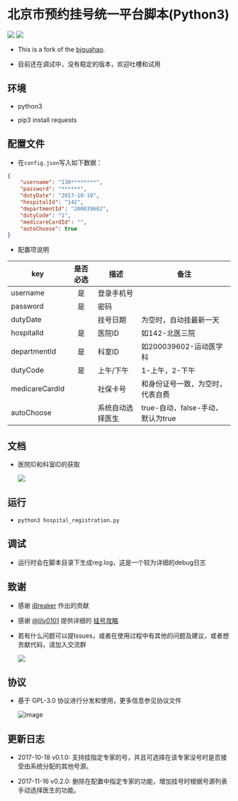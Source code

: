 # 北京市预约挂号统一平台脚本(Python3)

![](https://img.shields.io/badge/Language-Python3-007fc0.svg)
![](https://img.shields.io/badge/License-GPLv3-000000.svg)

- This is a fork of the [bjguahao](https://github.com/iBreaker/bjguahao).

- 目前还在调试中，没有稳定的版本，欢迎吐槽和试用

## 环境

- python3

- pip3 install requests

## 配置文件

- 在`config.json`写入如下数据：

```json
{
    "username": "130********",
    "password": "******",
    "dutyDate": "2017-10-18",
    "hospitalId": "142",
    "departmentId": "200039602",
    "dutyCode": "1",
    "medicareCardId": "",
    "autoChoose": true
}
```

- 配置项说明

| key            | 是否必选 | 描述             | 备注                              |
|----------------|:--------:|------------------|-----------------------------------|
| username       |    是    | 登录手机号       |                                   |
| password       |    是    | 密码             |                                   |
| dutyDate       |          | 挂号日期         | 为空时，自动挂最新一天            |
| hospitalId     |    是    | 医院ID           | 如142-北医三院                    |
| departmentId   |    是    | 科室ID           | 如200039602-运动医学科            |
| dutyCode       |    是    | 上午/下午        | 1-上午，2-下午                    |
| medicareCardId |          | 社保卡号         | 和身份证号一致，为空时，代表自费  |
| autoChoose     |          | 系统自动选择医生 | true-自动，false-手动，默认为true |

## 文档

- 医院ID和科室ID的获取

    ![](https://github.com/wzhvictor/bjguahao/raw/master/img/get-id.png)

## 运行

- ```python3 hospital_registration.py```

## 调试

- 运行时会在脚本目录下生成reg.log，这是一个较为详细的debug日志

## 致谢

- 感谢 [iBreaker](https://github.com/iBreaker) 作出的贡献

- 感谢 [@lily0101](https://github.com/lily0101) 提供详细的 [挂号攻略](tips.md)

- 若有什么问题可以提Issues，或者在使用过程中有其他的问题及建议，或者想贡献代码，请加入交流群

    ![](https://github.com/wzhvictor/bjguahao/raw/master/img/qq-qun.png)

## 协议

- 基于 GPL-3.0 协议进行分发和使用，更多信息参见协议文件

    ![image](https://www.gnu.org/graphics/gplv3-127x51.png)

## 更新日志

- 2017-10-18 v0.1.0: 支持挂指定专家的号，并且可选择在该专家没号时是否接受由系统分配的其他号源。

- 2017-11-16 v0.2.0: 删除在配置中指定专家的功能，增加挂号时根据号源列表手动选择医生的功能。
